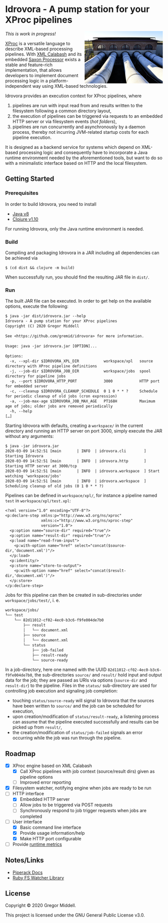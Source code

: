 # Idrovora - A pump station for your XProc pipelines

<img src="doc/idrovora.png"
     title="Idrovora by Marianna57 / Wikimedia Commons / CC-BY-SA-4.0"
     alt="Idrovora by Marianna57 / Wikimedia Commons / CC-BY-SA-4.0"
     align="right">

_This is work in progress!_

[XProc](https://www.w3.org/TR/xproc/) is a versatile language to describe
XML-based processing pipelines. With [XML Calabash](http://xmlcalabash.com/) and
its embedded [Saxon Processor](http://saxon.sourceforge.net/) exists a stable
and feature-rich implementation, that allows developers to implement document
processing logic in a platform-independent way using XML-based technologies.

Idrovora provides an execution context for XProc pipelines, where

1. pipelines are run with input read from and results written to the
   filesystem following a common directory layout,
1. the execution of pipelines can be triggered via requests to an embedded HTTP
   server or via filesystem events (_hot folders_),
1. pipelines are run concurrently and asynchronously by a daemon process, thereby
   not incurring JVM-related startup costs for each pipeline execution.

It is designed as a backend service for systems which depend on XML-based
processing logic and consequently have to incorporate a Java runtime environment
needed by the aforementioned tools, but want to do so with a minimalistic
interface based on HTTP and the local filesystem.

## Getting Started

### Prerequisites

In order to build Idrovora, you need to install

* [Java v8](https://jdk.java.net/)
* [Clojure v1.10](https://clojure.org/guides/getting_started)

For running Idrovora, only the Java runtime environment is needed.

### Build

Compiling and packaging Idrovora in a JAR including all dependencies can be achieved via
    
```plaintext
$ (cd dist && clojure -m build)
```

When successfully run, you should find the resulting JAR file in `dist/`.

### Run

The built JAR file can be executed. In order to get help on the available
options, execute the following:

```
$ java -jar dist/idrovora.jar --help
Idrovora - A pump station for your XProc pipelines
Copyright (C) 2020 Gregor Middell

See <https://github.com/gremid/idrovora> for more information.

Usage: java -jar idrovora.jar [OPTION]...

Options:
  -x, --xpl-dir $IDROVORA_XPL_DIR           workspace/xpl   source directory with XProc pipeline definitions
  -j, --job-dir $IDROVORA_JOB_DIR           workspace/jobs  spool directory for pipeline jobs
  -p, --port $IDROVORA_HTTP_PORT            3000            HTTP port for embedded server
  -c, --cleanup $IDROVORA_CLEANUP_SCHEDULE  0 1 0 * * ?     Schedule for periodic cleanup of old jobs (cron expression)
  -a, --job-max-age $IDROVORA_JOB_MAX_AGE   PT168H          Maximum age of jobs; older jobs are removed periodically
  -h, --help
[…]
```

Starting Idrovora with defaults, creating a `workspace/` in the current
directory and running an HTTP server on port 3000, simply execute the JAR
without any arguments:

```
$ java -jar idrovora.jar
2020-03-09 14:52:51 [main       | INFO  | idrovora.cli        ] Starting Idrovora
2020-03-09 14:52:51 [main       | INFO  | idrovora.http       ] Starting HTTP server at 3000/tcp
2020-03-09 14:52:51 [main       | INFO  | idrovora.workspace  ] Start watching 'workspace/jobs'
2020-03-09 14:52:51 [main       | INFO  | idrovora.workspace  ] Scheduling cleanup of old jobs (0 1 0 * * ?)
```

Pipelines can be defined in `workspace/xpl/`, for instance a pipeline named `test` in `workspace/xpl/test.xpl`:

```XProc
<?xml version="1.0" encoding="UTF-8"?>
<p:declare-step xmlns:p="http://www.w3.org/ns/xproc"
                xmlns:c="http://www.w3.org/ns/xproc-step"
                version="1.0">
  <p:option name="source-dir" required="true"/>
  <p:option name="result-dir" required="true"/>
  <p:load name="read-from-input">
    <p:with-option name="href" select="concat($source-dir,'document.xml')"/>
  </p:load>
  <p:identity/>
  <p:store name="store-to-output">
    <p:with-option name="href" select="concat($result-dir,'document.xml')"/>
  </p:store>
</p:declare-step>
```

Jobs for this pipeline can then be created in sub-directories under `workspace/jobs/test/`, i. e.

```
workspace/jobs/
└── test
    └── 82d11012-cf02-4ec0-b3c6-f9fe004de7b0
        ├── result
        │   └── document.xml
        ├── source
        │   └── document.xml
        └── status
            ├── job-failed
            ├── result-ready
            └── source-ready
```

In a job-directory, here one named with the UUID
`82d11012-cf02-4ec0-b3c6-f9fe004de7b0`, the sub-directories `source/` and
`result/` hold input and output data for the job; they are passed as URIs via
options (`source-dir` and `result-dir`) to the pipeline. Files in the `status/`
sub-directory are used for controlling job execution and signaling job
completion: 

* touching `status/source-ready` will signal to Idrovora that the sources have been written to  `source/` and the job can be scheduled for execution,
* upon creation/modification of `status/result-ready`, a listening process can
  assume that the pipeline executed successfully and results can be picked up
  from `result/`,
* the creation/modification of `status/job-failed` signals an error occurring
  while the job was run through the pipeline.


## Roadmap

* [x] XProc engine based on XML Calabash
  * [x] Call XProc pipelines with job context (source/result dirs) given as 
        pipeline options
  * [ ] Improved error reporting
* [x] Filesystem watcher, notifying engine when jobs are ready to be run
* [ ] HTTP interface
  * [x] Embedded HTTP server
  * [ ] Allow jobs to be triggered via POST requests
  * [ ] Synchronously respond to job trigger requests when jobs are completed
* [ ] User interface
  * [x] Basic command line interface
  * [x] Provide usage information/help
  * [x] Make HTTP port configurable
* [ ] Provide [runtime metrics](https://metrics.dropwizard.io/4.1.2/)
  
## Notes/Links

* [Piperack Docs](http://xmlcalabash.com/docs/reference/using-piperack.html)
* [Ruby FS Watcher Library](https://github.com/guard/listen)

## License

Copyright &copy; 2020 Gregor Middell.

This project is licensed under the GNU General Public License v3.0.
